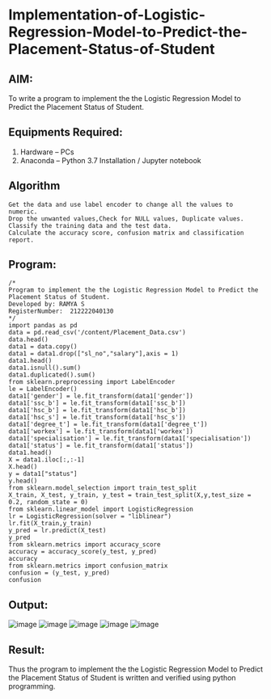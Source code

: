 # Implementation-of-Logistic-Regression-Model-to-Predict-the-Placement-Status-of-Student

## AIM:
To write a program to implement the the Logistic Regression Model to Predict the Placement Status of Student.

## Equipments Required:
1. Hardware – PCs
2. Anaconda – Python 3.7 Installation / Jupyter notebook

## Algorithm
```
Get the data and use label encoder to change all the values to numeric.
Drop the unwanted values,Check for NULL values, Duplicate values.
Classify the training data and the test data. 
Calculate the accuracy score, confusion matrix and classification report.
```

## Program:
```
/*
Program to implement the the Logistic Regression Model to Predict the Placement Status of Student.
Developed by: RAMYA S
RegisterNumber:  212222040130
*/
import pandas as pd
data = pd.read_csv('/content/Placement_Data.csv')
data.head()
data1 = data.copy()
data1 = data1.drop(["sl_no","salary"],axis = 1)
data1.head()
data1.isnull().sum()
data1.duplicated().sum()
from sklearn.preprocessing import LabelEncoder
le = LabelEncoder()
data1['gender'] = le.fit_transform(data1['gender'])
data1['ssc_b'] = le.fit_transform(data1['ssc_b'])
data1['hsc_b'] = le.fit_transform(data1['hsc_b'])
data1['hsc_s'] = le.fit_transform(data1['hsc_s'])
data1['degree_t'] = le.fit_transform(data1['degree_t'])
data1['workex'] = le.fit_transform(data1['workex'])
data1['specialisation'] = le.fit_transform(data1['specialisation'])
data1['status'] = le.fit_transform(data1['status'])
data1.head()
X = data1.iloc[:,:-1]
X.head()
y = data1["status"]
y.head()
from sklearn.model_selection import train_test_split
X_train, X_test, y_train, y_test = train_test_split(X,y,test_size = 0.2, random_state = 0)
from sklearn.linear_model import LogisticRegression
lr = LogisticRegression(solver = "liblinear")
lr.fit(X_train,y_train)
y_pred = lr.predict(X_test)
y_pred
from sklearn.metrics import accuracy_score
accuracy = accuracy_score(y_test, y_pred)
accuracy
from sklearn.metrics import confusion_matrix
confusion = (y_test, y_pred)
confusion
```


## Output:
![image](https://github.com/user-attachments/assets/8d539355-17f5-4585-b341-c6ec13e35fe7)
![image](https://github.com/user-attachments/assets/fb629818-288c-4c7e-8e43-f868d64d5e20)
![image](https://github.com/user-attachments/assets/21b90e58-3e9f-459c-86a3-265456ca34e3)
![image](https://github.com/user-attachments/assets/a0e79d9d-fb22-4989-80f7-c3e1cffe2eb3)
![image](https://github.com/user-attachments/assets/74b77b08-29f2-4844-ac16-427ccbaf5e22)










## Result:
Thus the program to implement the the Logistic Regression Model to Predict the Placement Status of Student is written and verified using python programming.
